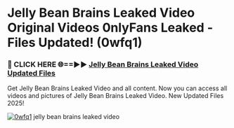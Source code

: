 # Jelly Bean Brains Leaked Video Original Videos 0nlyFans Leaked - Files Updated! (0wfq1)

<h3>🔴 CLICK HERE 🌐==►► <a href="https://tinyurl.com/4seja8ks" rel="nofollow">Jelly Bean Brains Leaked Video Updated Files</a></h3>

Get Jelly Bean Brains Leaked Video and all content. Now you can access all videos and pictures of Jelly Bean Brains Leaked Video. New Updated Files 2025!

[![0wfq1](https://i.imgur.com/EWjZXRe.gif)](https://tinyurl.com/4seja8ks)
jelly bean brains leaked video